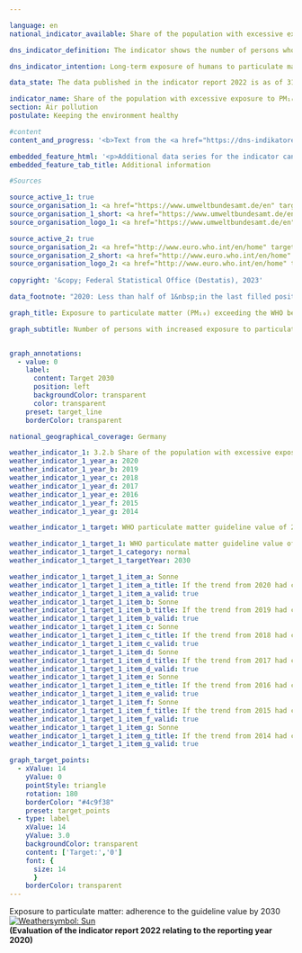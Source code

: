 ```yaml
---

language: en    
national_indicator_available: Share of the population with excessive exposure to PM₁₀    

dns_indicator_definition: The indicator shows the number of persons who are exposed at their place of residence to an annual average of more than 20&nbsp;micrograms (<abbr title="Micrograms" tabindex="0">µg</abbr>) of <abbr title="Particulate matter (diameter smaller than 10&nbsp;micrometers)" tabindex="0">PM₁₀</abbr> particulate matter (dust particles with a diameter less than 10&nbsp;<abbr title="Micrometer" tabindex="0">µm</abbr>) per cubic metre (<abbr title="Cubic metre" tabindex="0">m³</abbr>) of air (only background pollution, without local sources).    

dns_indicator_intention: Long-term exposure of humans to particulate matter is especially liable to lead to health problems such as respiratory and cardiovascular disorders as well as increasing the risk of type-2&nbsp;diabetes and neurodegenerative diseases. To better protect their health, by the year 2030&nbsp;it should consequently be achieved that nobody will be exposed to an annual mean of more than 20&nbsp;micrograms (<abbr title="Micrograms" tabindex="0">µg</abbr>) of particulate matter <abbr title="Particulate matter (diameter smaller than 10&nbsp;micrometers)" tabindex="0">PM₁₀</abbr> per cubic metre (<abbr title="Cubic metre" tabindex="0">m³</abbr>) of air at their place of residence. The guideline value of 20&nbsp;<abbr title="Micrograms per cubic metre" tabindex="0">µg/m³</abbr> corresponds to the level recommended by the World Health Organization and is far more stringent than the 40&nbsp;<abbr title="Micrograms" tabindex="0">µg</abbr> annual mean ceiling that applies in the <abbr title="European Union" tabindex="0">EU</abbr>. On 26&nbsp;October 2022, the European commission proposed amendments to the air quality directive (LQ-RL), such that in the future, boundary values should adjust to the updated guidelines by the World Health Organization published in September 2021. The proposal from the commission is currently debated on European level. The indicator and the targets will be updated accordingly for the 2024&nbsp;report.    

data_state: The data published in the indicator report 2022 is as of 31 October 2022. The data shown on this platform is updated regularly, so that more current data may be available online than published in the <a href="https://dns-indikatoren.de/en/publications_reports/">indicator report 2022</a>.    

indicator_name: Share of the population with excessive exposure to PM₁₀    
section: Air pollution    
postulate: Keeping the environment healthy    

#content     
content_and_progress: '<b>Text from the <a href="https://dns-indikatoren.de/en/publications_reports/">Indicator Report 2022&nbsp;</a></b><br><br>Direct sources of particulate matter are the industrial generation of energy and heat, agriculture, road traffic and heating, particularly with solid fuels and more especially with wood in household fireplaces or stoves. Particulate matter, however, can also occur through the formation of secondary particles as a result of chemical reactions with precursors such as sulphur oxide, nitrogen oxides, ammonia and organic carbon.<br><br>The particulate matter (<abbr title="Particulate matter (diameter smaller than 10&nbsp;micrometers)" tabindex="0">PM₁₀</abbr>) contained in the air is measured at a total of more than 370&nbsp;air monitoring sites in both metropolitan and rural areas of Germany. For methodological reasons, the indicator is based only on the readings from the monitoring sites that are not exposed to direct particulate emissions from traffic or to any other significant local sources, because these measure only high localised concentrations (hot spots) and not area-wide particulate air pollution. From a combination of model results with the measured monitoring data on background concentrations, the particulate concentrations for the whole area of Germany are obtained. These concentrations are combined with information on population distribution to determine the number of persons who are exposed to annual mean particulate pollution of more than 20&nbsp;micrograms per cubic metre of air at their place of residence. Rather than indicating nationwide compliance with the guideline value, the indicator merely shows that the value is not exceeded at the population’s places of residence. Neither does it give any indication of the exposure level of the population in total nor its variation in the course of the year. Since the modelled calculation is based only on measuring stations that are not exposed to direct particular matter emissions from local sources, it may well be assumed that the indicator underestimates the level of pollution. In addition, this indicator makes no provision for the separate analysis of pollution caused by finer particulate matter particles (<abbr title="Particulate matter (diameter smaller than 2.5&nbsp;micrometers)" tabindex="0">PM₂.₅</abbr> and <abbr title="Particulate matter (diameter smaller than 0.1&nbsp;micrometers)" tabindex="0">PM₀,₁</abbr>).<br><br>The last few years from 2007&nbsp;to 2020&nbsp;have seen a significant reduction in particulate matter pollution caused by <abbr title="Particulate matter (diameter smaller than 10&nbsp;micrometers)" tabindex="0">PM₁₀</abbr>. While in 2007&nbsp;the average pollution exposure of the population was still 18.9&nbsp;<abbr title="Micrograms" tabindex="0">µg</abbr> per <abbr title="Cubic metre" tabindex="0">m³</abbr> of air, in 2020&nbsp;it was just 12.3&nbsp;<abbr title="Micrograms" tabindex="0">µg</abbr> per <abbr title="Cubic metre" tabindex="0">m³</abbr>. During the same period, the number of people exposed to an annual average of more than 20&nbsp;µg <abbr title="Particulate matter (diameter smaller than 10&nbsp;micrometers)" tabindex="0">PM₁₀</abbr> per <abbr title="Cubic metre" tabindex="0">m³</abbr> of air at their place of residence has also fallen considerably&nbsp;–&nbsp;from around 29.7&nbsp;million people in 2007&nbsp;to only around 400,000&nbsp;people in 2020.<br><br>Weather also influences the measurements of airborne particulate matter. Part of the reason for the sharp drop in 2011&nbsp;and subsequent years is presumably that there were relatively few instances of temperature inversion in the winter months, although that curve has flattened out since 2015. Depending on wind speed, direction and air temperature, particulate matter may be transported into other regions and countries or else, during inversions, may become more concentrated at its place of origin.<br><br>If the average development of the past few years continues, it is likely that the achieved target of exposing the population nationwide to a background particulate matter pollution of less than 20&nbsp;micrograms per cubic meter of air on an annual average can be sustained.'    

embedded_feature_html: '<p>Additional data series for the indicator can be found <a href="https://dnsTestEnvironment.github.io/dns-indicators/public/AddInfos/en/3_2_b.pdf" target="_blank" >here</a>.</p><br><small>Note: You can display the PDF document directly in your browser or download the PDF document and open it with a PDF reader of your choice. We will be happy to advise you.</small>'
embedded_feature_tab_title: Additional information    

#Sources    

source_active_1: true
source_organisation_1: <a href="https://www.umweltbundesamt.de/en" target="_blank" onclick="return confirm_alert('', 'En')">German Environment Agency</a>
source_organisation_1_short: <a href="https://www.umweltbundesamt.de/en" target="_blank" onclick="return confirm_alert('', 'En')">German Environment Agency</a>
source_organisation_logo_1: <a href="https://www.umweltbundesamt.de/en" target="_blank" onclick="return confirm_alert('', 'En')"><img src="https://dnsTestEnvironment.github.io/dns-indicators/public/OrgImgEn/uba.png" alt="German Environment Agency" title=" Click here to visit the homepage of the organizationGerman Environment Agency" style="height:60px; width:148px; border:transparent"/></a>

source_active_2: true
source_organisation_2: <a href="http://www.euro.who.int/en/home" target="_blank" onclick="return confirm_alert('', 'En')">World Health Organization</a>
source_organisation_2_short: <a href="http://www.euro.who.int/en/home" target="_blank" onclick="return confirm_alert('', 'En')">World Health Organization</a>
source_organisation_logo_2: <a href="http://www.euro.who.int/en/home" target="_blank" onclick="return confirm_alert('', 'En')"><img src="https://dnsTestEnvironment.github.io/dns-indicators/public/OrgImgEn/who.png" alt="World Health Organization" title=" Click here to visit the homepage of the organizationWorld Health Organization" style="height:60px; width:148px; border:transparent"/></a>
    
copyright: '&copy; Federal Statistical Office (Destatis), 2023'    

data_footnote: "2020: Less than half of 1&nbsp;in the last filled position, but more than nothing."    

graph_title: Exposure to particulate matter (PM₁₀) exceeding the WHO benchmark of 20 µg per m³ of air as an annual average    

graph_subtitle: Number of persons with increased exposure to particulate matter at the place of residence    


graph_annotations:
  - value: 0
    label:
      content: Target 2030
      position: left
      backgroundColor: transparent
      color: transparent
    preset: target_line
    borderColor: transparent        

national_geographical_coverage: Germany    

weather_indicator_1: 3.2.b Share of the population with excessive exposure to PM₁₀
weather_indicator_1_year_a: 2020
weather_indicator_1_year_b: 2019
weather_indicator_1_year_c: 2018
weather_indicator_1_year_d: 2017
weather_indicator_1_year_e: 2016
weather_indicator_1_year_f: 2015
weather_indicator_1_year_g: 2014

weather_indicator_1_target: WHO particulate matter guideline value of 20&nbsp;micrograms/cubic metre for <abbr title="Particulate matter (diameter smaller than 10&nbsp;micrometers)" tabindex="0">PM₁₀</abbr> to be adhered to as widely as possible by 2030

weather_indicator_1_target_1: WHO particulate matter guideline value of 20&nbsp;micrograms/cubic metre for <abbr title="Particulate matter (diameter smaller than 10&nbsp;micrometers)" tabindex="0">PM₁₀</abbr> to be adhered to as widely as possible by 2030
weather_indicator_1_target_1_category: normal
weather_indicator_1_target_1_targetYear: 2030

weather_indicator_1_target_1_item_a: Sonne
weather_indicator_1_target_1_item_a_title: If the trend from 2020 had continued, the target value would have been reached or missed by less than 5% of the difference between the target value and the value at that time.
weather_indicator_1_target_1_item_a_valid: true
weather_indicator_1_target_1_item_b: Sonne
weather_indicator_1_target_1_item_b_title: If the trend from 2019 had continued, the target value would have been reached or missed by less than 5% of the difference between the target value and the value at that time.
weather_indicator_1_target_1_item_b_valid: true
weather_indicator_1_target_1_item_c: Sonne
weather_indicator_1_target_1_item_c_title: If the trend from 2018 had continued, the target value would have been reached or missed by less than 5% of the difference between the target value and the value at that time.
weather_indicator_1_target_1_item_c_valid: true
weather_indicator_1_target_1_item_d: Sonne
weather_indicator_1_target_1_item_d_title: If the trend from 2017 had continued, the target value would have been reached or missed by less than 5% of the difference between the target value and the value at that time.
weather_indicator_1_target_1_item_d_valid: true
weather_indicator_1_target_1_item_e: Sonne
weather_indicator_1_target_1_item_e_title: If the trend from 2016 had continued, the target value would have been reached or missed by less than 5% of the difference between the target value and the value at that time.
weather_indicator_1_target_1_item_e_valid: true
weather_indicator_1_target_1_item_f: Sonne
weather_indicator_1_target_1_item_f_title: If the trend from 2015 had continued, the target value would have been reached or missed by less than 5% of the difference between the target value and the value at that time.
weather_indicator_1_target_1_item_f_valid: true
weather_indicator_1_target_1_item_g: Sonne
weather_indicator_1_target_1_item_g_title: If the trend from 2014 had continued, the target value would have been reached or missed by less than 5% of the difference between the target value and the value at that time.
weather_indicator_1_target_1_item_g_valid: true    

graph_target_points:
  - xValue: 14
    yValue: 0
    pointStyle: triangle
    rotation: 180
    borderColor: "#4c9f38"
    preset: target_points
  - type: label
    xValue: 14
    yValue: 3.0
    backgroundColor: transparent
    content: ['Target:','0']
    font: {
      size: 14
      }
    borderColor: transparent    
---
```



<div>
  <div class="my-header">
    <label class="default">Exposure to particulate matter: adherence to the guideline value by 2030
      <a href="https://dnsTestEnvironment.github.io/dns-indicators/en/status"><img src="https://g205sdgs.github.io/sdg-indicators/public/Wettersymbole/Sonne.png" title="If the trend from 2020 had continued, the target value would have been reached or missed by less than 5% of the difference between the target value and the value at that time." alt="Weathersymbol: Sun"/>
      </a>
    </label>
  </div>
</div>
<div class="my-header-note">
  <label class="default"><b>(Evaluation of the indicator report 2022 relating to the reporting year 2020)
  </b></label>
</div>